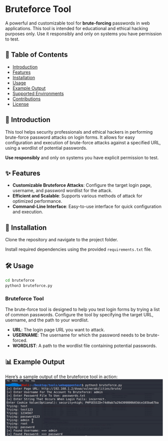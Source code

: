 # Bruteforce Tool

A powerful and customizable tool for **brute-forcing** passwords in web applications. This tool is intended for educational and ethical hacking purposes only. Use it responsibly and only on systems you have permission to test.

## 📜 Table of Contents
- [Introduction](#introduction)
- [Features](#features)
- [Installation](#installation)
- [Usage](#usage)
- [Example Output](#example-output)
- [Supported Environments](#supported-environments)
- [Contributions](#contributions)
- [License](#license)

## 📘 Introduction
This tool helps security professionals and ethical hackers in performing brute-force password attacks on login forms. It allows for easy configuration and execution of brute-force attacks against a specified URL, using a wordlist of potential passwords.

**Use responsibly** and only on systems you have explicit permission to test.

## ✨ Features
- **Customizable Bruteforce Attacks**: Configure the target login page, username, and password wordlist for the attack.
- **Efficient and Scalable**: Supports various methods of attack for optimized performance.
- **Command-Line Interface**: Easy-to-use interface for quick configuration and execution.

## 🚀 Installation
Clone the repository and navigate to the project folder.

Install required dependencies using the provided `requirements.txt` file.

## 🛠️ Usage
```bash
cd bruteforce
python3 bruteforce.py
```

### Bruteforce Tool
The brute-force tool is designed to help you test login forms by trying a list of common passwords. Configure the tool by specifying the target URL, username, and the path to your wordlist.

- **URL**: The login page URL you want to attack.
- **USERNAME**: The username for which the password needs to be brute-forced.
- **WORDLIST**: A path to the wordlist file containing potential passwords.

## 📊 Example Output
Here’s a sample output of the bruteforce tool in action:
![Bruteforce Tool Screenshot](screenshot.png)


